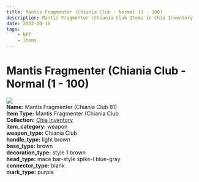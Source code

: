 ```yaml
---
title: Mantis Fragmenter (Chiania Club - Normal (1 - 100)
description: Mantis Fragmenter (Chiania Club Items in Chia Inventory
date: 2022-10-10
tags:
    - NFT
    - Items
---
```


# Mantis Fragmenter (Chiania Club - Normal (1 - 100)
<div class="item_thumbnail">
<img loading="lazy" src="https://bafybeigp6t3mrhxbxi4djgdyhgckepflzi7czkcxkro3b6kpxnsgihnm5m.ipfs.nftstorage.link/81.gif"><br/>
<div><strong>Name:</strong> Mantis Fragmenter (Chiania Club 81)</div>
<div><strong>Item Type:</strong> Mantis Fragmenter (Chiania Club</div>
<div><strong>Collection:</strong> <a href="https://www.spacescan.io/xch/nft/collection/col1ucr852c8uzgemuashmz65kmnt2nn4wuhecevrwhtkk72ukfc5c7s6wn3sj">Chia Inventory</a></div>
<div><strong>item_category:</strong> weapon</div>
<div><strong>weapon_type:</strong> Chiania Club</div>
<div><strong>handle_type:</strong> light brown</div>
<div><strong>base_type:</strong> brown</div>
<div><strong>decoration_type:</strong> style 1 brown</div>
<div><strong>head_type:</strong> mace bar-style spike-I blue-gray</div>
<div><strong>connector_type:</strong> blank</div>
<div><strong>mark_type:</strong> purple</div>
</div>

